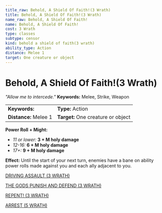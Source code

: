 ```yaml
---
title_raw: Behold, A Shield Of Faith!(3 Wrath)
title: Behold, A Shield Of Faith!(3 Wrath)
name_raw: Behold, A Shield Of Faith!
name: Behold, A Shield Of Faith!
cost: 3 Wrath
type: classes
subtype: censor
kind: behold a shield of faith(3 wrath)
ability_type: Action
distance: Melee 1
target: One creature or object
---
```


# Behold, A Shield Of Faith!(3 Wrath)

*"Allow me to intercede."* **Keywords:** Melee, Strike, Weapon

|                       |                                    |
| :-------------------- | :--------------------------------- |
| **Keywords:**         | **Type:** Action                   |
| **Distance:** Melee 1 | **Target:** One creature or object |

**Power Roll + Might:**

- *11 or lower:* **3 + M holy damage**
- *12-16:* **6 + M holy damage**
- *17+:* **9 + M holy damage**

**Effect:** Until the start of your next turn, enemies have a bane on ability power rolls made against you and each ally adjacent to you.

[DRIVING ASSAULT (3 WRATH)](./Driving%20Assault.md)

[THE GODS PUNISH AND DEFEND (3 WRATH)](./The%20Gods%20Punish%20And%20Defend.md)

[REPENT! (3 WRATH)](./Repent/Repent.md)

[ARREST (5 WRATH)](./Arrest.md)
